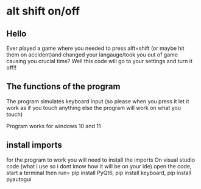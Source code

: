 # alt shift on/off
## Hello

Ever played a game where you needed to press alft+shift (or maybe hit them on accident)and changed your langauge/took you out of game causing you crucial time? Well this code will go to your settings and turn it off!!

## The functions of the program

The program simulates keyboard input (so please when you press it let it work as if you touch anything else the program will work on what you touch) 

Program works for windows 10 and 11

## install imports

for the program to work you will need to install the imports
On visual studio code (what i use so i dont know how it will be on your ide) open the code, start a terminal then run= pip install PyQt6, pip install keyboard, pip install pyautogui
